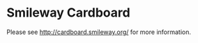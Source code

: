 Smileway Cardboard
================

Please see <http://cardboard.smileway.org/> for more information.
